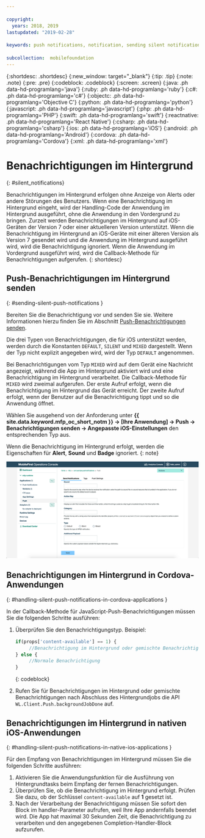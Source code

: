 ```yaml
---

copyright:
  years: 2018, 2019
lastupdated: "2019-02-28"

keywords: push notifications, notification, sending silent notifications

subcollection:  mobilefoundation
---
```


{:shortdesc: .shortdesc}
{:new_window: target="_blank"}
{:tip: .tip}
{:note: .note}
{:pre: .pre}
{:codeblock: .codeblock}
{:screen: .screen}
{:java: .ph data-hd-programlang='java'}
{:ruby: .ph data-hd-programlang='ruby'}
{:c#: .ph data-hd-programlang='c#'}
{:objectc: .ph data-hd-programlang='Objective C'}
{:python: .ph data-hd-programlang='python'}
{:javascript: .ph data-hd-programlang='javascript'}
{:php: .ph data-hd-programlang='PHP'}
{:swift: .ph data-hd-programlang='swift'}
{:reactnative: .ph data-hd-programlang='React Native'}
{:csharp: .ph data-hd-programlang='csharp'}
{:ios: .ph data-hd-programlang='iOS'}
{:android: .ph data-hd-programlang='Android'}
{:cordova: .ph data-hd-programlang='Cordova'}
{:xml: .ph data-hd-programlang='xml'}

# Benachrichtigungen im Hintergrund
{: #silent_notifications}

Benachrichtigungen im Hintergrund erfolgen ohne Anzeige von Alerts oder andere Störungen des Benutzers. Wenn eine Benachrichtigung im Hintergrund eingeht, wird der Handling-Code der Anwendung im Hintergrund ausgeführt, ohne die Anwendung in den Vordergrund zu bringen. Zurzeit werden Benachrichtigungen im Hintergrund auf iOS-Geräten der Version 7 oder einer aktuelleren Version unterstützt. Wenn die Benachrichtigung im Hintergrund an iOS-Geräte mit einer älteren Version als Version 7 gesendet wird und die Anwendung im Hintergrund ausgeführt wird, wird die Benachrichtigung ignoriert. Wenn die Anwendung im Vordergrund ausgeführt wird, wird die Callback-Methode für Benachrichtigungen aufgerufen.
{: shortdesc}

## Push-Benachrichtigungen im Hintergrund senden
{: #sending-silent-push-notifications }

Bereiten Sie die Benachrichtigung vor und senden Sie sie. Weitere Informationen hierzu finden Sie im Abschnitt [Push-Benachrichtigungen senden](/docs/services/mobilefoundation?topic=mobilefoundation-send_push_notifications#send_push_notifications).

Die drei Typen von Benachrichtigungen, die für iOS unterstützt werden, werden durch die Konstanten `DEFAULT`, `SILENT` und `MIXED` dargestellt. Wenn der Typ nicht explizit angegeben wird, wird der Typ `DEFAULT` angenommen.

Bei Benachrichtigungen vom Typ `MIXED` wird auf dem Gerät eine Nachricht angezeigt, während die App im Hintergrund aktiviert wird und eine Benachrichtigung im Hintergrund verarbeitet. Die Callback-Methode für `MIXED` wird zweimal aufgerufen. Der erste Aufruf erfolgt, wenn die Benachrichtigung im Hintergrund das Gerät erreicht. Der zweite Aufruf erfolgt, wenn der Benutzer auf die Benachrichtigung tippt und so die Anwendung öffnet.

Wählen Sie ausgehend von der Anforderung unter **{{ site.data.keyword.mfp_oc_short_notm }} → [Ihre Anwendung] → Push → Benachrichtigungen senden → Angepasste iOS-Einstellungen** den entsprechenden Typ aus.

Wenn die Benachrichtigung im Hintergrund erfolgt, werden die Eigenschaften für **Alert**, **Sound** und **Badge** ignoriert.
{: note}

![Benachrichtigungstyp für Benachrichtigungen im Hintergrund unter iOS in der {{ site.data.keyword.mfp_oc_short_notm }}](images/notification-type-for-silent-notifications.png)

## Benachrichtigungen im Hintergrund in Cordova-Anwendungen
{: #handling-silent-push-notifications-in-cordova-applications }

In der Callback-Methode für JavaScript-Push-Benachrichtigungen müssen Sie die folgenden Schritte ausführen:

1. Überprüfen Sie den Benachrichtigungstyp. Beispiel:

   ```javascript
   if(props['content-available'] == 1) {
        //Benachrichtigung im Hintergrund oder gemischte Benachrichtigung. Nicht-GUI-Tasks hier ausführen.
   } else {
        //Normale Benachrichtigung
   }
   ```
   {: codeblock}

2. Rufen Sie für Benachrichtigungen im Hintergrund oder gemischte Benachrichtigungen nach Abschluss des Hintergrundjobs die API `WL.Client.Push.backgroundJobDone` auf.

## Benachrichtigungen im Hintergrund in nativen iOS-Anwendungen
{: #handling-silent-push-notifications-in-native-ios-applications }

Für den Empfang von Benachrichtigungen im Hintergrund müssen Sie die folgenden Schritte ausführen:

1. Aktivieren Sie die Anwendungsfunktion für die Ausführung von Hintergrundtasks beim Empfang der fernen Benachrichtigungen.
2. Überprüfen Sie, ob die Benachrichtigung im Hintergrund erfolgt. Prüfen Sie dazu, ob der Schlüssel `content-available` auf **1** gesetzt ist.
3. Nach der Verarbeitung der Benachrichtigung müssen Sie sofort den Block im handler-Parameter aufrufen, weil Ihre App andernfalls beendet wird. Die App hat maximal 30 Sekunden Zeit, die Benachrichtigung zu verarbeiten und den angegebenen Completion-Handler-Block aufzurufen.

